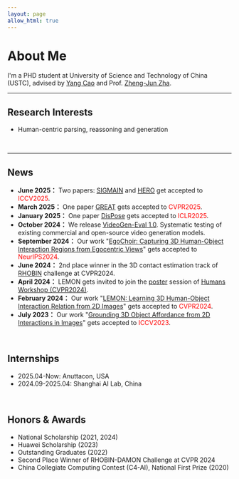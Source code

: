 ```yaml
---
layout: page
allow_html: true
---
```


# About Me

I'm a PHD student at University of Science and Technology of China (USTC), advised by [Yang Cao](https://scholar.google.com.hk/citations?hl=zh-CN&user=K7rTHNcAAAAJ) and Prof. [Zheng-Jun Zha](https://scholar.google.com.hk/citations?user=gDnBC1gAAAAJ&hl=zh-CN).
<br>

---

## Research Interests
- Human-centric parsing, reassoning and generation
<br>

---

## News
- **June 2025：** Two papers: [SIGMAIN](https://yyvhang.github.io/SIGMAN_3D/) and [HERO](https://jackyu6.github.io/HERO/) get accepted to <font color='red'>ICCV2025</font>.
- **March 2025：** One paper [GREAT](https://yawen-shao.github.io/GREAT/) gets accepted to <font color='red'>CVPR2025</font>.
- **January 2025：** One paper [DisPose](https://lihxxx.github.io/DisPose/) gets accepted to <font color='red'>ICLR2025</font>.
- **October 2024：** We release [VideoGen-Eval 1.0](https://ailab-cvc.github.io/VideoGen-Eval/). Systematic testing of existing commercial and open-source video generation models.
- **September 2024：** Our work "[EgoChoir: Capturing 3D Human-Object Interaction Regions from Egocentric Views](https://yyvhang.github.io/EgoChoir/)" gets accepted to <font color='red'>NeurIPS2024</font>.
- **June 2024：** 2nd place winner in the 3D contact estimation track of [RHOBIN](https://rhobin-challenge.github.io/) challenge at CVPR2024.
- **April 2024：** LEMON gets invited to join the [poster](https://yyvhang.github.io/file/LEMON_poster.pdf) session of [Humans Workshop (CVPR2024)](https://sites.google.com/view/3d-humans-cvpr2024).
- **February 2024：** Our work "[LEMON: Learning 3D Human-Object Interaction Relation from 2D Images](https://yyvhang.github.io/LEMON/)" gets accepted to <font color='red'>CVPR2024</font>.
- **July 2023：** Our work "[Grounding 3D Object Affordance from 2D Interactions in Images](https://yyvhang.github.io/publications/IAG/index.html)" gets accepted to <font color='red'>ICCV2023</font>.

<br>

## Internships
- 2025.04-Now: Anuttacon, USA
- 2024.09-2025.04: Shanghai AI Lab, China

<br>

## Honors & Awards
- National Scholarship (2021, 2024)
- Huawei Scholarship (2023)
- Outstanding Graduates (2022)
- Second Place Winner of RHOBIN-DAMON Challenge at CVPR 2024
- China Collegiate Computing Contest (C4-AI), National First Prize (2020)